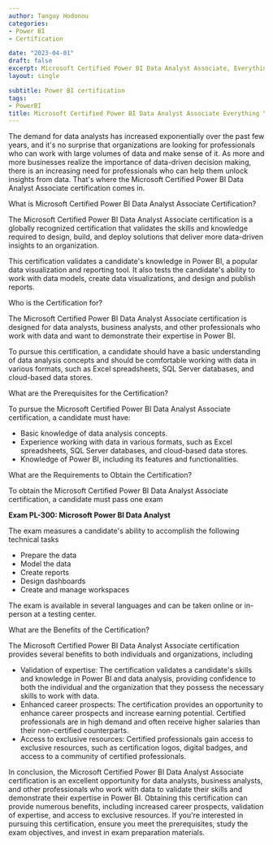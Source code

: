 ```yaml
---
author: Tanguy Hodonou
categories:
- Power BI
- Certification

date: "2023-04-01"
draft: false
excerpt: Microsoft Certified Power BI Data Analyst Associate, Everything You Need to Know.
layout: single

subtitle: Power BI certification
tags:
- PowerBI
title: Microsoft Certified Power BI Data Analyst Associate Everything You Need to Know
---
```


The demand for data analysts has increased exponentially over the past few years, and it's no surprise that organizations are looking for professionals who can work with large volumes of data and make sense of it. As more and more businesses realize the importance of data-driven decision making, there is an increasing need for professionals who can help them unlock insights from data. That's where the Microsoft Certified Power BI Data Analyst Associate certification comes in.

What is Microsoft Certified Power BI Data Analyst Associate Certification?

The Microsoft Certified Power BI Data Analyst Associate certification is a globally recognized certification that validates the skills and knowledge required to design, build, and deploy solutions that deliver more data-driven insights to an organization.

This certification validates a candidate's knowledge in Power BI, a popular data visualization and reporting tool. It also tests the candidate's ability to work with data models, create data visualizations, and design and publish reports.

Who is the Certification for?

The Microsoft Certified Power BI Data Analyst Associate certification is designed for data analysts, business analysts, and other professionals who work with data and want to demonstrate their expertise in Power BI.

To pursue this certification, a candidate should have a basic understanding of data analysis concepts and should be comfortable working with data in various formats, such as Excel spreadsheets, SQL Server databases, and cloud-based data stores.

What are the Prerequisites for the Certification?

To pursue the Microsoft Certified Power BI Data Analyst Associate certification, a candidate must have:

- Basic knowledge of data analysis concepts.
- Experience working with data in various formats, such as Excel spreadsheets, SQL Server databases, and cloud-based data stores.
- Knowledge of Power BI, including its features and functionalities.

What are the Requirements to Obtain the Certification?

To obtain the Microsoft Certified Power BI Data Analyst Associate certification, a candidate must pass one exam

**Exam PL-300: Microsoft Power BI Data Analyst**

The exam measures a candidate's ability to accomplish the following technical tasks

- Prepare the data
- Model the data
- Create reports
- Design dashboards
- Create and manage workspaces

The exam is available in several languages and can be taken online or in-person at a testing center.

What are the Benefits of the Certification?

The Microsoft Certified Power BI Data Analyst Associate certification provides several benefits to both individuals and organizations, including

- Validation of expertise: The certification validates a candidate's skills and knowledge in Power BI and data analysis, providing confidence to both the individual and the organization that they possess the necessary skills to work with data.
- Enhanced career prospects: The certification provides an opportunity to enhance career prospects and increase earning potential. Certified professionals are in high demand and often receive higher salaries than their non-certified counterparts.
- Access to exclusive resources: Certified professionals gain access to exclusive resources, such as certification logos, digital badges, and access to a community of certified professionals.

In conclusion, the Microsoft Certified Power BI Data Analyst Associate certification is an excellent opportunity for data analysts, business analysts, and other professionals who work with data to validate their skills and demonstrate their expertise in Power BI. Obtaining this certification can provide numerous benefits, including increased career prospects, validation of expertise, and access to exclusive resources. If you're interested in pursuing this certification, ensure you meet the prerequisites, study the exam objectives, and invest in exam preparation materials.